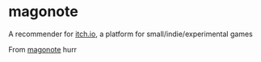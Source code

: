 # magonote

A recommender for [itch.io](https://itch.io/), a platform for small/indie/experimental games

From [magonote](https://jisho.org/search/%E5%AD%AB%E3%81%AE%E6%89%8B) hurr


